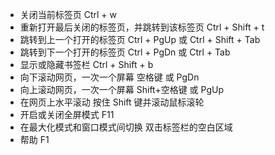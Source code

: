 - 关闭当前标签页 Ctrl + w
- 重新打开最后关闭的标签页，并跳转到该标签页 Ctrl + Shift + t
- 跳转到上一个打开的标签页 Ctrl + PgUp 或 Ctrl + Shift + Tab
- 跳转到下一个打开的标签页 Ctrl + PgDn 或 Ctrl + Tab 
- 显示或隐藏书签栏 Ctrl + Shift + b
- 向下滚动网页，一次一个屏幕	空格键 或 PgDn
- 向上滚动网页，一次一个屏幕	Shift+空格键 或 PgUp
- 在网页上水平滚动	按住 Shift 键并滚动鼠标滚轮
- 开启或关闭全屏模式	F11
- 在最大化模式和窗口模式间切换 	双击标签栏的空白区域
- 帮助 F1

